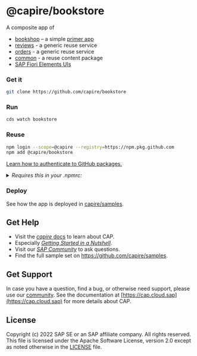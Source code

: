 # @capire/bookstore

A composite app of

- [bookshop](../bookshop) – a simple [primer app](https://cap.cloud.sap/docs/get-started/in-a-nutshell)
- [reviews](../reviews) - a generic reuse service
- [orders](../orders) - a generic reuse service
- [common](../common) - a reuse content package
- [SAP Fiori Elements UIs](app)


### Get it

```sh
git clone https://github.com/capire/bookstore
```


### Run

```sh
cds watch bookstore
```


### Reuse

```sh
npm login --scope=@capire --registry=https://npm.pkg.github.com
npm add @capire/bookstore
```

[Learn how to authenticate to GitHub packages.](https://docs.github.com/en/packages/working-with-a-github-packages-registry/working-with-the-npm-registry#authenticating-to-github-packages)

<details>
  <summary><i> Requires this in your .npmrc: </i></summary>

  ```java
  @capire:registry=https://npm.pkg.github.com
  ```
</details>


### Deploy

See how the app is deployed in [capire/samples](https://github.com/capire/samples/deployments).


## Get Help

- Visit the [*capire* docs](https://cap.cloud.sap) to learn about CAP.
- Especially [*Getting Started in a Nutshell*](https://cap.cloud.sap/docs/get-started/in-a-nutshell).
- Visit our [*SAP Community*](https://answers.sap.com/tags/9f13aee1-834c-4105-8e43-ee442775e5ce) to ask questions.
- Find the full sample set on https://github.com/capire/samples.

## Get Support

In case you have a question, find a bug, or otherwise need support, please use our [community](https://answers.sap.com/tags/9f13aee1-834c-4105-8e43-ee442775e5ce). See the documentation at [https://cap.cloud.sap](https://cap.cloud.sap) for more details about CAP.

## License

Copyright (c) 2022 SAP SE or an SAP affiliate company. All rights reserved. This file is licensed under the Apache Software License, version 2.0 except as noted otherwise in the [LICENSE](LICENSES/Apache-2.0.txt) file.